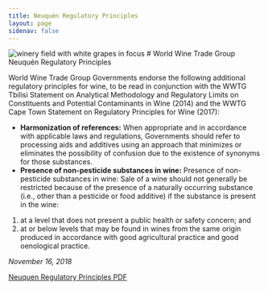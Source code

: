 ```yaml
---
title: Neuquén Regulatory Principles
layout: page
sidenav: false
---
```

<img src="{{site.baseurl}}/assets/uploads/winery-white-grapes.jpg" alt="winery field with white grapes in focus">
# World Wine Trade Group Neuquén Regulatory Principles

World Wine Trade Group Governments endorse the following additional regulatory principles for wine, to be read in conjunction with the WWTG Tbilisi Statement on Analytical Methodology and Regulatory Limits on Constituents and Potential Contaminants in Wine (2014) and the WWTG Cape Town Statement on Regulatory Principles for Wine (2017): 

- **Harmonization of references:** When appropriate and in accordance with applicable laws and regulations, Governments should refer to processing aids and additives using an approach that minimizes or eliminates the possibility of confusion due to the existence of synonyms for those substances. 
- **Presence of non-pesticide substances in wine:** Presence of non-pesticide substances in wine: Sale of a wine should not generally be restricted because of the presence of a naturally occurring substance (i.e., other than a pesticide or food additive) if the substance is present in the wine: 
1. at a level that does not present a public health or safety concern; and 
2. at or below levels that may be found in wines from the same origin produced in accordance with good agricultural practice and good oenological practice.

*November 16, 2018*

<a class="usa-button" href="{{site.baseurl}}/assets/uploads/neuquen.pdf">Neuquen Regulatory Principles PDF</a>
